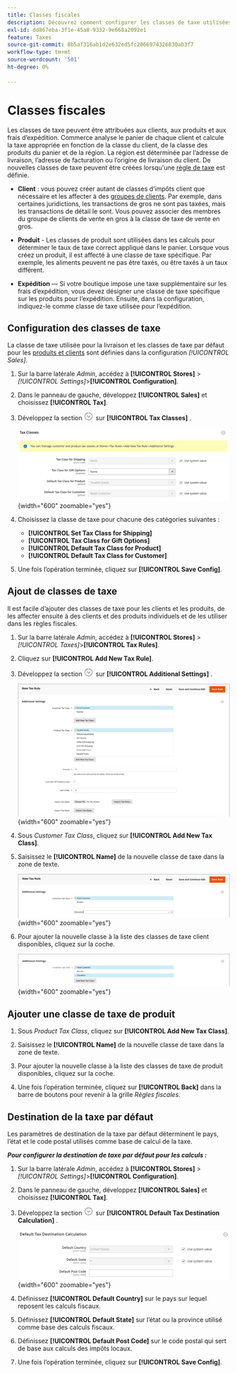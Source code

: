 ```yaml
---
title: Classes fiscales
description: Découvrez comment configurer les classes de taxe utilisées pour les règles fiscales.
exl-id: dd867eba-3f1e-45a8-9332-9e668a2092e1
feature: Taxes
source-git-commit: 8b5af316ab1d2e632ed5fc2066974326830ab3f7
workflow-type: tm+mt
source-wordcount: '501'
ht-degree: 0%

---
```


# Classes fiscales

Les classes de taxe peuvent être attribuées aux clients, aux produits et aux frais d’expédition. Commerce analyse le panier de chaque client et calcule la taxe appropriée en fonction de la classe du client, de la classe des produits du panier et de la région. La région est déterminée par l’adresse de livraison, l’adresse de facturation ou l’origine de livraison du client. De nouvelles classes de taxe peuvent être créées lorsqu&#39;une [règle de taxe](tax-rules.md) est définie.

- **Client** : vous pouvez créer autant de classes d’impôts client que nécessaire et les affecter à des [groupes de clients](../customers/customer-groups.md). Par exemple, dans certaines juridictions, les transactions de gros ne sont pas taxées, mais les transactions de détail le sont. Vous pouvez associer des membres du groupe de clients de vente en gros à la classe de taxe de vente en gros.

- **Produit** - Les classes de produit sont utilisées dans les calculs pour déterminer le taux de taxe correct appliqué dans le panier. Lorsque vous créez un produit, il est affecté à une classe de taxe spécifique. Par exemple, les aliments peuvent ne pas être taxés, ou être taxés à un taux différent.

- **Expédition** — Si votre boutique impose une taxe supplémentaire sur les frais d’expédition, vous devez désigner une classe de taxe spécifique sur les produits pour l’expédition. Ensuite, dans la configuration, indiquez-le comme classe de taxe utilisée pour l’expédition.

## Configuration des classes de taxe

La classe de taxe utilisée pour la livraison et les classes de taxe par défaut pour les [produits et clients](#add-a-product-tax-class) sont définies dans la configuration _[!UICONTROL Sales]_.

1. Sur la barre latérale _Admin_, accédez à **[!UICONTROL Stores]** > _[!UICONTROL Settings]_>**[!UICONTROL Configuration]**.

1. Dans le panneau de gauche, développez **[!UICONTROL Sales]** et choisissez **[!UICONTROL Tax]**.

1. Développez la section ![Sélecteur d’extension](../assets/icon-display-expand.png) sur **[!UICONTROL Tax Classes]** .

   ![Configuration - classes de taxe](../configuration-reference/sales/assets/tax-tax-classes.png){width="600" zoomable="yes"}

1. Choisissez la classe de taxe pour chacune des catégories suivantes :

   - **[!UICONTROL Set Tax Class for Shipping]**
   - **[!UICONTROL Tax Class for Gift Options]**
   - **[!UICONTROL Default Tax Class for Product]**
   - **[!UICONTROL Default Tax Class for Customer]**

1. Une fois l’opération terminée, cliquez sur **[!UICONTROL Save Config]**.

## Ajout de classes de taxe

Il est facile d’ajouter des classes de taxe pour les clients et les produits, de les affecter ensuite à des clients et des produits individuels et de les utiliser dans les règles fiscales.

1. Sur la barre latérale _Admin_, accédez à **[!UICONTROL Stores]** > _[!UICONTROL Taxes]_>**[!UICONTROL Tax Rules]**.

1. Cliquez sur **[!UICONTROL Add New Tax Rule]**.

1. Développez la section ![Sélecteur d’extension](../assets/icon-display-expand.png) sur **[!UICONTROL Additional Settings]** .

   ![Ajouter une nouvelle classe d’impôt](./assets/tax-class-additional-settings.png){width="600" zoomable="yes"}

1. Sous _Customer Tax Class_, cliquez sur **[!UICONTROL Add New Tax Class]**.

1. Saisissez le **[!UICONTROL Name]** de la nouvelle classe de taxe dans la zone de texte.

   ![Ajouter une nouvelle classe d’impôt](./assets/tax-class-customer-add-new.png){width="600" zoomable="yes"}

1. Pour ajouter la nouvelle classe à la liste des classes de taxe client disponibles, cliquez sur la coche.

   ![Nouvelles classes d’impôts](./assets/tax-classes-updated.png){width="600" zoomable="yes"}

## Ajouter une classe de taxe de produit

1. Sous _Product Tax Class_, cliquez sur **[!UICONTROL Add New Tax Class]**.

1. Saisissez le **[!UICONTROL Name]** de la nouvelle classe de taxe dans la zone de texte.

1. Pour ajouter la nouvelle classe à la liste des classes de taxe de produit disponibles, cliquez sur la coche.

1. Une fois l’opération terminée, cliquez sur **[!UICONTROL Back]** dans la barre de boutons pour revenir à la grille _Règles fiscales_.

## Destination de la taxe par défaut

Les paramètres de destination de la taxe par défaut déterminent le pays, l’état et le code postal utilisés comme base de calcul de la taxe.

**_Pour configurer la destination de taxe par défaut pour les calculs :_**

1. Sur la barre latérale _Admin_, accédez à **[!UICONTROL Stores]** > _[!UICONTROL Settings]_>**[!UICONTROL Configuration]**.

1. Dans le panneau de gauche, développez **[!UICONTROL Sales]** et choisissez **[!UICONTROL Tax]**.

1. Développez la section ![Sélecteur d’extension](../assets/icon-display-expand.png) sur **[!UICONTROL Default Tax Destination Calculation]** .

   ![Calcul de destination de taxe par défaut](../configuration-reference/sales/assets/tax-default-tax-destination-calculation.png){width="600" zoomable="yes"}

1. Définissez **[!UICONTROL Default Country]** sur le pays sur lequel reposent les calculs fiscaux.

1. Définissez **[!UICONTROL Default State]** sur l’état ou la province utilisé comme base des calculs fiscaux.

1. Définissez **[!UICONTROL Default Post Code]** sur le code postal qui sert de base aux calculs des impôts locaux.

1. Une fois l’opération terminée, cliquez sur **[!UICONTROL Save Config]**.
